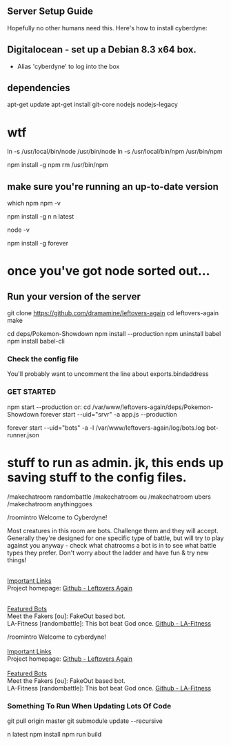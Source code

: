 ## Server Setup Guide

Hopefully no other humans need this. Here's how to install cyberdyne:

## Digitalocean - set up a Debian 8.3 x64 box.
- Alias 'cyberdyne' to log into the box

## dependencies
apt-get update
apt-get install git-core nodejs nodejs-legacy


# wtf
ln -s /usr/local/bin/node /usr/bin/node
ln -s /usr/local/bin/npm /usr/bin/npm

npm install -g npm
rm /usr/bin/npm
## make sure you're running an up-to-date version
which npm
npm -v

npm install -g n
n latest

node -v

npm install -g forever

# once you've got node sorted out...

## Run your version of the server
git clone https://github.com/dramamine/leftovers-again
cd leftovers-again
make

cd deps/Pokemon-Showdown
npm install --production
npm uninstall babel
npm install babel-cli

### Check the config file
You'll probably want to uncomment the line about exports.bindaddress

### GET STARTED
npm start --production
or:
cd /var/www/leftovers-again/deps/Pokemon-Showdown
forever start --uid="srvr" -a app.js --production

forever start --uid="bots" -a -l /var/www/leftovers-again/log/bots.log bot-runner.json

# stuff to run as admin. jk, this ends up saving stuff to the config files.

/makechatroom randombattle
/makechatroom ou
/makechatroom ubers
/makechatroom anythinggoes

/roomintro Welcome to Cyberdyne!<br>

Most creatures in this room are bots. Challenge them and they will accept. Generally they're designed for one specific type of battle, but will try to play against you anyway - check what chatrooms a bot is in to see what battle types they prefer. Don't worry about the ladder and have fun & try new things!

<br><u>Important Links</u>
<br>Project homepage: <a href="https://github.com/dramamine/leftovers-again">Github - Leftovers Again</a><br>

<br><u>Featured Bots</u>
<br>Meet the Fakers [ou]: FakeOut based bot.
<br>LA-Fitness [randombattle]: This bot beat God once. <a href="https://github.com/dramamine/la-fitness">Github - LA-Fitness</a>


/roomintro Welcome to cyberdyne!<br><br><u>Important Links</u><br>Project homepage: <a href="https://github.com/dramamine/leftovers-again">Github - Leftovers Again</a><br><br><u>Featured Bots</u><br>Meet the Fakers [ou]: FakeOut based bot.<br>LA-Fitness [randombattle]: This bot beat God once. <a href="https://github.com/dramamine/la-fitness">Github - LA-Fitness</a>


### Something To Run When Updating Lots Of Code
git pull origin master
git submodule update --recursive

n latest
npm install
npm run build
